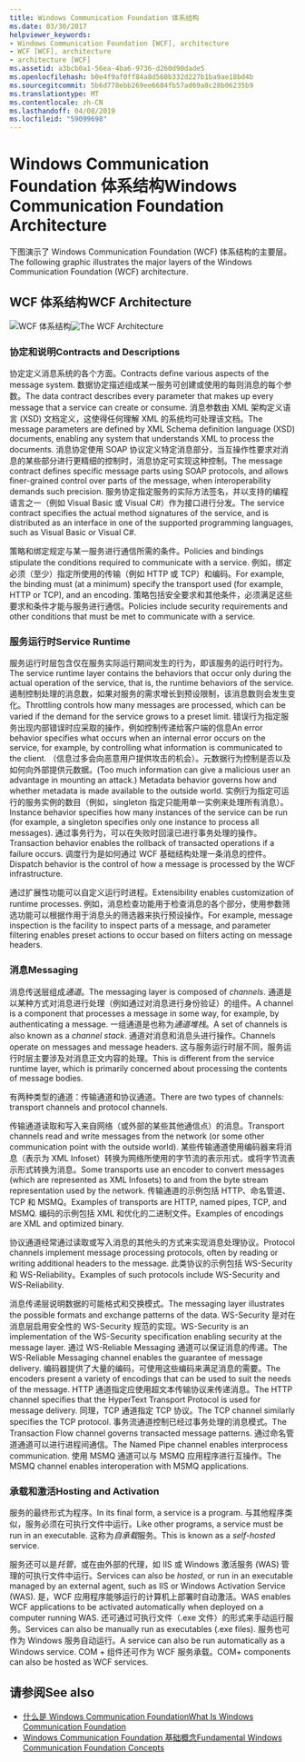 ```yaml
---
title: Windows Communication Foundation 体系结构
ms.date: 03/30/2017
helpviewer_keywords:
- Windows Communication Foundation [WCF], architecture
- WCF [WCF], architecture
- architecture [WCF]
ms.assetid: a3bcb0a1-56ea-4ba6-9736-d260d90dade5
ms.openlocfilehash: b0e4f9af0ff84a8d560b332d227b1ba9ae18bd4b
ms.sourcegitcommit: 5b6d778ebb269ee6684fb57ad69a8c28b06235b9
ms.translationtype: MT
ms.contentlocale: zh-CN
ms.lasthandoff: 04/08/2019
ms.locfileid: "59099698"
---
```

# <a name="windows-communication-foundation-architecture"></a><span data-ttu-id="57b44-102">Windows Communication Foundation 体系结构</span><span class="sxs-lookup"><span data-stu-id="57b44-102">Windows Communication Foundation Architecture</span></span>
<span data-ttu-id="57b44-103">下图演示了 Windows Communication Foundation (WCF) 体系结构的主要层。</span><span class="sxs-lookup"><span data-stu-id="57b44-103">The following graphic illustrates the major layers of the Windows Communication Foundation (WCF) architecture.</span></span>  
  
## <a name="wcf-architecture"></a><span data-ttu-id="57b44-104">WCF 体系结构</span><span class="sxs-lookup"><span data-stu-id="57b44-104">WCF Architecture</span></span>  
 <span data-ttu-id="57b44-105">![WCF 体系结构](../../../docs/framework/wcf/media/wcf-architecture.gif "WCF_Architecture")</span><span class="sxs-lookup"><span data-stu-id="57b44-105">![The WCF Architecture](../../../docs/framework/wcf/media/wcf-architecture.gif "WCF_Architecture")</span></span>  
  
### <a name="contracts-and-descriptions"></a><span data-ttu-id="57b44-106">协定和说明</span><span class="sxs-lookup"><span data-stu-id="57b44-106">Contracts and Descriptions</span></span>  
 <span data-ttu-id="57b44-107">协定定义消息系统的各个方面。</span><span class="sxs-lookup"><span data-stu-id="57b44-107">Contracts define various aspects of the message system.</span></span> <span data-ttu-id="57b44-108">数据协定描述组成某一服务可创建或使用的每则消息的每个参数。</span><span class="sxs-lookup"><span data-stu-id="57b44-108">The data contract describes every parameter that makes up every message that a service can create or consume.</span></span> <span data-ttu-id="57b44-109">消息参数由 XML 架构定义语言 (XSD) 文档定义，这使得任何理解 XML 的系统均可处理该文档。</span><span class="sxs-lookup"><span data-stu-id="57b44-109">The message parameters are defined by XML Schema definition language (XSD) documents, enabling any system that understands XML to process the documents.</span></span> <span data-ttu-id="57b44-110">消息协定使用 SOAP 协议定义特定消息部分，当互操作性要求对消息的某些部分进行更精细的控制时，消息协定可实现这种控制。</span><span class="sxs-lookup"><span data-stu-id="57b44-110">The message contract defines specific message parts using SOAP protocols, and allows finer-grained control over parts of the message, when interoperability demands such precision.</span></span> <span data-ttu-id="57b44-111">服务协定指定服务的实际方法签名，并以支持的编程语言之一（例如 Visual Basic 或 Visual C#）作为接口进行分发。</span><span class="sxs-lookup"><span data-stu-id="57b44-111">The service contract specifies the actual method signatures of the service, and is distributed as an interface in one of the supported programming languages, such as Visual Basic or Visual C#.</span></span>  
  
 <span data-ttu-id="57b44-112">策略和绑定规定与某一服务进行通信所需的条件。</span><span class="sxs-lookup"><span data-stu-id="57b44-112">Policies and bindings stipulate the conditions required to communicate with a service.</span></span>  <span data-ttu-id="57b44-113">例如，绑定必须（至少）指定所使用的传输（例如 HTTP 或 TCP）和编码。</span><span class="sxs-lookup"><span data-stu-id="57b44-113">For example, the binding must (at a minimum) specify the transport used (for example, HTTP or TCP), and an encoding.</span></span> <span data-ttu-id="57b44-114">策略包括安全要求和其他条件，必须满足这些要求和条件才能与服务进行通信。</span><span class="sxs-lookup"><span data-stu-id="57b44-114">Policies include security requirements and other conditions that must be met to communicate with a service.</span></span>  
  
### <a name="service-runtime"></a><span data-ttu-id="57b44-115">服务运行时</span><span class="sxs-lookup"><span data-stu-id="57b44-115">Service Runtime</span></span>  
 <span data-ttu-id="57b44-116">服务运行时层包含仅在服务实际运行期间发生的行为，即该服务的运行时行为。</span><span class="sxs-lookup"><span data-stu-id="57b44-116">The service runtime layer contains the behaviors that occur only during the actual operation of the service, that is, the runtime behaviors of the service.</span></span> <span data-ttu-id="57b44-117">遏制控制处理的消息数，如果对服务的需求增长到预设限制，该消息数则会发生变化。</span><span class="sxs-lookup"><span data-stu-id="57b44-117">Throttling controls how many messages are processed, which can be varied if the demand for the service grows to a preset limit.</span></span> <span data-ttu-id="57b44-118">错误行为指定服务出现内部错误时应采取的操作，例如控制传递给客户端的信息</span><span class="sxs-lookup"><span data-stu-id="57b44-118">An error behavior specifies what occurs when an internal error occurs on the service, for example, by controlling what information is communicated to the client.</span></span> <span data-ttu-id="57b44-119">（信息过多会向恶意用户提供攻击的机会）。元数据行为控制是否以及如何向外部提供元数据。</span><span class="sxs-lookup"><span data-stu-id="57b44-119">(Too much information can give a malicious user an advantage in mounting an attack.) Metadata behavior governs how and whether metadata is made available to the outside world.</span></span> <span data-ttu-id="57b44-120">实例行为指定可运行的服务实例的数目（例如，singleton 指定只能用单一实例来处理所有消息）。</span><span class="sxs-lookup"><span data-stu-id="57b44-120">Instance behavior specifies how many instances of the service can be run (for example, a singleton specifies only one instance to process all messages).</span></span> <span data-ttu-id="57b44-121">通过事务行为，可以在失败时回滚已进行事务处理的操作。</span><span class="sxs-lookup"><span data-stu-id="57b44-121">Transaction behavior enables the rollback of transacted operations if a failure occurs.</span></span> <span data-ttu-id="57b44-122">调度行为是如何通过 WCF 基础结构处理一条消息的控件。</span><span class="sxs-lookup"><span data-stu-id="57b44-122">Dispatch behavior is the control of how a message is processed by the WCF infrastructure.</span></span>  
  
 <span data-ttu-id="57b44-123">通过扩展性功能可以自定义运行时进程。</span><span class="sxs-lookup"><span data-stu-id="57b44-123">Extensibility enables customization of runtime processes.</span></span> <span data-ttu-id="57b44-124">例如，消息检查功能用于检查消息的各个部分，使用参数筛选功能可以根据作用于消息头的筛选器来执行预设操作。</span><span class="sxs-lookup"><span data-stu-id="57b44-124">For example, message inspection is the facility to inspect parts of a message, and parameter filtering enables preset actions to occur based on filters acting on message headers.</span></span>  
  
### <a name="messaging"></a><span data-ttu-id="57b44-125">消息</span><span class="sxs-lookup"><span data-stu-id="57b44-125">Messaging</span></span>  
 <span data-ttu-id="57b44-126">消息传送层组成*通道*。</span><span class="sxs-lookup"><span data-stu-id="57b44-126">The messaging layer is composed of *channels*.</span></span> <span data-ttu-id="57b44-127">通道是以某种方式对消息进行处理（例如通过对消息进行身份验证）的组件。</span><span class="sxs-lookup"><span data-stu-id="57b44-127">A channel is a component that processes a message in some way, for example, by authenticating a message.</span></span> <span data-ttu-id="57b44-128">一组通道是也称为*通道堆栈*。</span><span class="sxs-lookup"><span data-stu-id="57b44-128">A set of channels is also known as a *channel stack*.</span></span> <span data-ttu-id="57b44-129">通道对消息和消息头进行操作。</span><span class="sxs-lookup"><span data-stu-id="57b44-129">Channels operate on messages and message headers.</span></span> <span data-ttu-id="57b44-130">这与服务运行时层不同，服务运行时层主要涉及对消息正文内容的处理。</span><span class="sxs-lookup"><span data-stu-id="57b44-130">This is different from the service runtime layer, which is primarily concerned about processing the contents of message bodies.</span></span>  
  
 <span data-ttu-id="57b44-131">有两种类型的通道：传输通道和协议通道。</span><span class="sxs-lookup"><span data-stu-id="57b44-131">There are two types of channels: transport channels and protocol channels.</span></span>  
  
 <span data-ttu-id="57b44-132">传输通道读取和写入来自网络（或外部的某些其他通信点）的消息。</span><span class="sxs-lookup"><span data-stu-id="57b44-132">Transport channels read and write messages from the network (or some other communication point with the outside world).</span></span> <span data-ttu-id="57b44-133">某些传输通道使用编码器来将消息（表示为 XML Infoset）转换为网络所使用的字节流的表示形式，或将字节流表示形式转换为消息。</span><span class="sxs-lookup"><span data-stu-id="57b44-133">Some transports use an encoder to convert messages (which are represented as XML Infosets) to and from the byte stream representation used by the network.</span></span> <span data-ttu-id="57b44-134">传输通道的示例包括 HTTP、命名管道、TCP 和 MSMQ。</span><span class="sxs-lookup"><span data-stu-id="57b44-134">Examples of transports are HTTP, named pipes, TCP, and MSMQ.</span></span> <span data-ttu-id="57b44-135">编码的示例包括 XML 和优化的二进制文件。</span><span class="sxs-lookup"><span data-stu-id="57b44-135">Examples of encodings are XML and optimized binary.</span></span>  
  
 <span data-ttu-id="57b44-136">协议通道经常通过读取或写入消息的其他头的方式来实现消息处理协议。</span><span class="sxs-lookup"><span data-stu-id="57b44-136">Protocol channels implement message processing protocols, often by reading or writing additional headers to the message.</span></span> <span data-ttu-id="57b44-137">此类协议的示例包括 WS-Security 和 WS-Reliability。</span><span class="sxs-lookup"><span data-stu-id="57b44-137">Examples of such protocols include WS-Security and WS-Reliability.</span></span>  
  
 <span data-ttu-id="57b44-138">消息传递层说明数据的可能格式和交换模式。</span><span class="sxs-lookup"><span data-stu-id="57b44-138">The messaging layer illustrates the possible formats and exchange patterns of the data.</span></span> <span data-ttu-id="57b44-139">WS-Security 是对在消息层启用安全性的 WS-Security 规范的实现。</span><span class="sxs-lookup"><span data-stu-id="57b44-139">WS-Security is an implementation of the WS-Security specification enabling security at the message layer.</span></span> <span data-ttu-id="57b44-140">通过 WS-Reliable Messaging 通道可以保证消息的传递。</span><span class="sxs-lookup"><span data-stu-id="57b44-140">The WS-Reliable Messaging channel enables the guarantee of message delivery.</span></span> <span data-ttu-id="57b44-141">编码器提供了大量的编码，可使用这些编码来满足消息的需要。</span><span class="sxs-lookup"><span data-stu-id="57b44-141">The encoders present a variety of encodings that can be used to suit the needs of the message.</span></span> <span data-ttu-id="57b44-142">HTTP 通道指定应使用超文本传输协议来传递消息。</span><span class="sxs-lookup"><span data-stu-id="57b44-142">The HTTP channel specifies that the HyperText Transport Protocol is used for message delivery.</span></span> <span data-ttu-id="57b44-143">同理，TCP 通道指定 TCP 协议。</span><span class="sxs-lookup"><span data-stu-id="57b44-143">The TCP channel similarly specifies the TCP protocol.</span></span> <span data-ttu-id="57b44-144">事务流通道控制已经过事务处理的消息模式。</span><span class="sxs-lookup"><span data-stu-id="57b44-144">The Transaction Flow channel governs transacted message patterns.</span></span> <span data-ttu-id="57b44-145">通过命名管道通道可以进行进程间通信。</span><span class="sxs-lookup"><span data-stu-id="57b44-145">The Named Pipe channel enables interprocess communication.</span></span> <span data-ttu-id="57b44-146">使用 MSMQ 通道可以与 MSMQ 应用程序进行互操作。</span><span class="sxs-lookup"><span data-stu-id="57b44-146">The MSMQ channel enables interoperation with MSMQ applications.</span></span>  
  
### <a name="hosting-and-activation"></a><span data-ttu-id="57b44-147">承载和激活</span><span class="sxs-lookup"><span data-stu-id="57b44-147">Hosting and Activation</span></span>  
 <span data-ttu-id="57b44-148">服务的最终形式为程序。</span><span class="sxs-lookup"><span data-stu-id="57b44-148">In its final form, a service is a program.</span></span> <span data-ttu-id="57b44-149">与其他程序类似，服务必须在可执行文件中运行。</span><span class="sxs-lookup"><span data-stu-id="57b44-149">Like other programs, a service must be run in an executable.</span></span> <span data-ttu-id="57b44-150">这称为*自承载*服务。</span><span class="sxs-lookup"><span data-stu-id="57b44-150">This is known as a *self-hosted* service.</span></span>  
  
 <span data-ttu-id="57b44-151">服务还可以是*托管*，或在由外部的代理，如 IIS 或 Windows 激活服务 (WAS) 管理的可执行文件中运行。</span><span class="sxs-lookup"><span data-stu-id="57b44-151">Services can also be *hosted*, or run in an executable managed by an external agent, such as IIS or Windows Activation Service (WAS).</span></span> <span data-ttu-id="57b44-152">是，WCF 应用程序能够运行的计算机上部署时自动激活。</span><span class="sxs-lookup"><span data-stu-id="57b44-152">WAS enables WCF applications to be activated automatically when deployed on a computer running WAS.</span></span> <span data-ttu-id="57b44-153">还可通过可执行文件（.exe 文件）的形式来手动运行服务。</span><span class="sxs-lookup"><span data-stu-id="57b44-153">Services can also be manually run as executables (.exe files).</span></span> <span data-ttu-id="57b44-154">服务也可作为 Windows 服务自动运行。</span><span class="sxs-lookup"><span data-stu-id="57b44-154">A service can also be run automatically as a Windows service.</span></span> <span data-ttu-id="57b44-155">COM + 组件还可作为 WCF 服务承载。</span><span class="sxs-lookup"><span data-stu-id="57b44-155">COM+ components can also be hosted as WCF services.</span></span>  
  
## <a name="see-also"></a><span data-ttu-id="57b44-156">请参阅</span><span class="sxs-lookup"><span data-stu-id="57b44-156">See also</span></span>

- [<span data-ttu-id="57b44-157">什么是 Windows Communication Foundation</span><span class="sxs-lookup"><span data-stu-id="57b44-157">What Is Windows Communication Foundation</span></span>](../../../docs/framework/wcf/whats-wcf.md)
- [<span data-ttu-id="57b44-158">Windows Communication Foundation 基础概念</span><span class="sxs-lookup"><span data-stu-id="57b44-158">Fundamental Windows Communication Foundation Concepts</span></span>](../../../docs/framework/wcf/fundamental-concepts.md)
